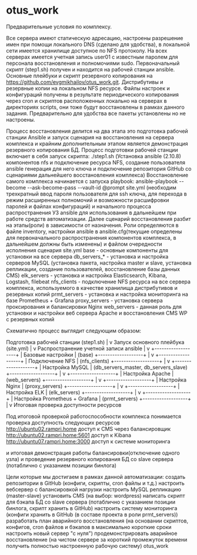# otus_work
Предварительные условия по комплексу.

Все сервера имеют статическую адресацию, настроены разрешение имен при помощи локального DNS (сделано для удобства), в локальной сети имеется хранилище доступное по NFS протоколу. На всех серверах имеется учетная запись user01 с известным паролем для персонала восстановления и полномочиями sudo. 
Первоначальный скрипт (step1.sh) получен и находится на рабочей станции ansible. Основные плейбуки и скрипт резервного копирования на https://github.com/evgmikhailov/otus_work.git. Дистрибутивы и резервные копии на локальном NFS ресурсе. Файлы настроек и конфигураций получены в результате периодического копирования через cron и скриптов расположенных локально на серверах в директориях scripts, они тоже будут восстановлены в рамках данного задания. Предварительно для удобства все пакеты установлены но не настроены. 

Процесс восстановления делится на два этапа это подготовка рабочей станции Ansible и запуск сценария на восстановления на сервера комплекса 
и крайним дополнительным этапом является демонстрация резервного копирования БД.
Процесс подготовки рабочей станции включает в себя запуск скрипта: 
./step1.sh 
(Установка ansible (2.10.8) компонентов nfs и подключение ресурса NFS, создание пользователя ansible генерация для него ключа и подключение репозитория GitHub со сценариями дальнейшего восстановления комплекса)
Восстановление самого комплекса начинается с запуска playbook:
ansible-playbook  --become --ask-become-pass --vault-id @prompt site.yml 
(необходим трехкратный ввод пароля пользователя для ssh ключа, для перехода в режим расширенных полномочий и возможности расшифровки паролей и файлах конфигураций)
и начального процесса распространения УЗ ansible для использования в дальнейшем при работе средств автоматизации. 
Далее сценарий восстановления разбит на этапы(роли) в зависимости от назначения.
Роли определяются в файле inventory, настройки ansible в ansible.cfg(текущие определены для первоначального распространения компонентов комплекса, в дальнейшем должны быть изменены) и файлом очередности исполнения сценария site.yml 
base - основные компоненты для установки на все сервера
db_servers_* - установка и настройка серверов MySQL (установка пакета, настройка master и slave, установка репликации, создание пользователей, восстановление базы данных CMS)
elk_servers - установка и настройка Elasticsearch, Kibana, Logstash, filebeat
nfs_clients - подключение NFS ресурса на все сервера комплекса, используемого в качестве хранилища дистрибутивов и резервных копий
prmt_servers - установка и настройка мониторинга на базе Prometheus + Grafana 
proxy_servers - установка сервера проксирования и балансировки Nginx 
web_servers - данная роль для установки и настройки веб сервера Apache и восстановления CMS WP с резервных копий

Схематично процесс выглядит следующим образом:

Подготовка рабочей станции (step1.sh)
       |
       v
Запуск основного плейбука (site.yml)
       |
       v
Распространение учетной записи ansible
       |
       v
+-------------------+
| Базовые настройки | (base)
+-------------------+
       |
       v
+-------------------+
| Подключение NFS   | (nfs_clients)
+-------------------+
       |
       v
+-------------------+
| Настройка MySQL   | (db_servers_master, db_servers_slave)
+-------------------+
       |
       v
+-------------------+
| Настройка Apache  | (web_servers)
+-------------------+
       |
       v
+-------------------+
| Настройка Nginx   | (proxy_servers)
+-------------------+
       |
       v
+-------------------+
| Настройка ELK     | (elk_servers)
+-------------------+
       |
       v
+-------------------+
| Настройка Prometheus + Grafana | (prmt_servers)
+-------------------+
       |
       v
Итоговая проверка доступности ресурсов

Под итоговой проверкой работоспособности комплекса понимается проверка доступность следующих ресурсов 
http://ubuntu02.rampri.home доступ к CMS через балансировщик
http://ubuntu02.rampri.home:5601 доступ к Kibana
http://ubuntu07.rampri.home:3000 доступ к системе мониторинга 

и итоговая демонстрация работы балансировки(отключение одного узла) и проведение резервного копирования БД со slave сервера (потаблично с указанием позиции бинлога)

Цели которые мы достигаем в рамках данной автоматизации:
создать репозитории в GitHub (конфиги, скрипты, cron файлы и т.д.)
настроить вебсервер с балансировкой нагрузки
настроить MySQL репликацию (master-slave)
установить CMS (на выбор: wordpress)
написать скрипт для бэкапа БД со slave сервера (потаблично с указанием позиции бинлога, скрипт хранить в GitHub)
настроить систему мониторинга (конфиги хранить в GitHub (в составе проекта в роли prmt_servers))
разработать план аварийного восстановления (на основании скриптов, конфигов, cron файлов и бэкапов в максимально короткие сроки настроить новый сервер "с нуля")
продемонстрировать аварийное восстановление (на чистом сервере за короткий промежуток времени получить полностью настроенную рабочую систему)
otus_work
